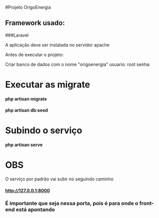 #Projeto OrigoEnergia

## Framework usado:
###Laravel

A aplicação deve ser instalada no servidor apache

Antes de executar o projeto:

Criar banco de dados com o nome "origoenergia"
usuario: root
senha:

# Executar as migrate
#### php artisan migrate
#### php artisan db:seed

# Subindo o serviço
#### php artisan serve

# OBS
O serviço por padrão vai subir no seguindo caminho
#### http://127.0.0.1:8000

### É importante que seja nessa porta, pois é para onde o front-end está apontando
